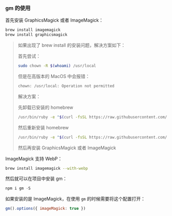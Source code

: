 ### gm 的使用

首先安装 GraphicsMagick 或者 ImageMagick：

```bash
brew install imagemagick
brew install graphicsmagick
```

> 如果出现了 brew install 的安装问题，解决方案如下：
>
> 首先尝试：
>
> ```bash
> sudo chown -R $(whoami) /usr/local
> ```
>
> 但是在高版本的 MacOS 中会报错：
>
> ```bash
> chown: /usr/local: Operation not permitted
> ```
>
> 解决方案：
>
> 先卸载已安装的 homebrew
>
> ```bash
> /usr/bin/ruby -e "$(curl -fsSL https://raw.githubusercontent.com/Homebrew/install/master/uninstall)"
> ```
>
> 然后重新安装 homebrew
>
> ```bash
> /usr/bin/ruby -e "$(curl -fsSL https://raw.githubusercontent.com/Homebrew/install/master/install)"
> ```
> 
> 然后再安装 GraphicsMagick 或者 ImageMagick

ImageMagick 支持 WebP：

```bash
brew install imagemagick --with-webp
```

然后就可以在项目中安装 gm：

```js
npm i gm -S
```

如果安装的是 ImageMagick，在使用 `gm` 的时候需要将这个配置打开：

```js
gm().options({ imageMagick: true })
```

